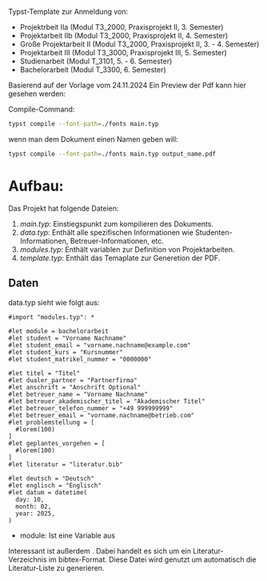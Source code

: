 Typst-Template zur Anmeldung von:

- Projektrbeit IIa (Modul T3_2000, Praxisprojekt II, 3. Semester)
- Projektarbeit IIb (Modul T3_2000, Praxisprojekt II, 4. Semester)
- Große Projektarbeit II (Modul T3_2000, Praxisprojekt II, 3. - 4. Semester)
- Projektarbeit III (Modul T3_3000, Praxisprojekt III, 5. Semester)
- Studienarbeit (Modul T_3101, 5. - 6. Semester)
- Bachelorarbeit (Modul T_3300, 6. Semester)

Basierend auf der Vorlage vom  24.11.2024
Ein Preview der Pdf kann hier gesehen werden:
[](./main.pdf)

Compile-Command:
```bash
typst compile --font-path=./fonts main.typ 
```
wenn man dem Dokument einen Namen geben will:
```bash
typst compile --font-path=./fonts main.typ output_name.pdf
```
# Aufbau:
Das Projekt hat folgende Dateien:
1. *main.typ*: Einstiegspunkt zum kompilieren des Dokuments.
2. *data.typ*: Enthält alle spezifischen Informationen wie Studenten-Informationen, Betreuer-Informationen, etc.
3. *modules.typ*: Enthält variablen zur Definition von Projektarbeiten.
4. *template.typ*: Enthält das Temaplate zur Generetion der PDF.

## Daten
data.typ sieht wie folgt aus:
```typst
#import "modules.typ": *

#let module = bachelorarbeit
#let student = "Vorname Nachname"
#let student_email = "vorname.nachname@example.com"
#let student_kurs = "Kursnummer"
#let student_matrikel_nummer = "0000000"

#let titel = "Titel"
#let dualer_partner = "Partnerfirma"
#let anschrift = "Anschrift Optional"
#let betreuer_name = "Vorname Nachname"
#let betreuer_akademischer_titel = "Akademischer Titel"
#let betreuer_telefon_nummer = "+49 999999999"
#let betreuer_email = "vorname.nachname@betrieb.com"
#let problemstellung = [
  #lorem(100)
]
#let geplantes_vorgehen = [
  #lorem(100)
]
#let literatur = "literatur.bib"

#let deutsch = "Deutsch"
#let englisch = "Englisch"
#let datum = datetime(
  day: 10,
  month: 02,
  year: 2025,
)
```
- module: Ist eine Variable aus [](./modules.typ)

Interessant ist außerdem [](./literatur.bib). Dabei handelt es sich um ein Literatur-Verzeichnis im bibtex-Format.
Diese Datei wird genutzt um automatisch die Literatur-Liste zu generieren. 


